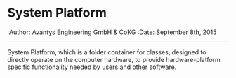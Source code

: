 System Platform
=========================
:Author: Avantys Engineering GmbH & CoKG
:Date:   September 8th, 2015


-----------------
System Platform, which is a folder container for classes,
designed to directly operate on the computer hardware, to
provide hardware-platform specific functionality needed
by users and other software.
